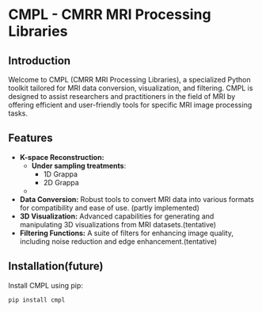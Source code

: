 # CMPL - CMRR MRI Processing Libraries

## Introduction
Welcome to CMPL (CMRR MRI Processing Libraries), a specialized Python toolkit tailored for MRI data conversion, visualization, and filtering. CMPL is designed to assist researchers and practitioners in the field of MRI by offering efficient and user-friendly tools for specific MRI image processing tasks.

## Features
- **K-space Reconstruction:**
  - **Under sampling treatments**:
    - 1D Grappa
    - 2D Grappa
  - 
- **Data Conversion:** Robust tools to convert MRI data into various formats for compatibility and ease of use. (partly implemented)
- **3D Visualization:** Advanced capabilities for generating and manipulating 3D visualizations from MRI datasets.(tentative)
- **Filtering Functions:** A suite of filters for enhancing image quality, including noise reduction and edge enhancement.(tentative)

## Installation(future)
Install CMPL using pip:
```bash
pip install cmpl
```
